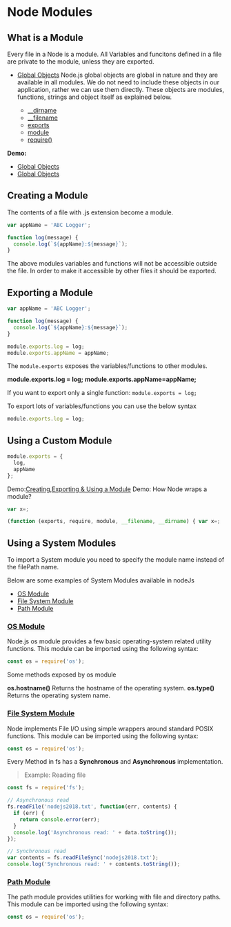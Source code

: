 # Node Modules

## What is a Module

Every file in a Node is a module. All Variables and funcitons defined in a file are private to the module, unless they are exported.

- [Global Objects](https://nodejs.org/api/globals.html#globals_global)
  Node.js global objects are global in nature and they are available in all modules. We do not need to include these objects in our application, rather we can use them directly. These objects are modules, functions, strings and object itself as explained below.

  - [\_\_dirname](https://nodejs.org/api/modules.html#modules_dirname)
  - [\_\_filename](https://nodejs.org/api/modules.html#modules_filename)
  - [exports](https://nodejs.org/api/modules.html#modules_exports)
  - [module](https://nodejs.org/api/modules.html#modules_module)
  - [require()](https://nodejs.org/api/modules.html#modules_require)

**Demo:**

- [Global Objects](https://github.com/icosta-cci/nodejs/tree/master/2_NodeModules/1_GlobalObjects.js)
- [Global Objects](https://github.com/icosta-cci/nodejs/tree/master/2_NodeModules/2_GlobalObjects.js)

## Creating a Module

The contents of a file with .js extension become a module.

```javascript
var appName = 'ABC Logger';

function log(message) {
  console.log(`${appName}:${message}`);
}
```

The above modules variables and functions will not be accessible outside the file. In order to make it accessible by other files it should be exported.

## Exporting a Module

```javascript
var appName = 'ABC Logger';

function log(message) {
  console.log(`${appName}:${message}`);
}

module.exports.log = log;
module.exports.appName = appName;
```

The `module.exports` exposes the variables/functions to other modules.

**module.exports.log = log;**
**module.exports.appName=appName;**

If you want to export only a single function:
`module.exports = log;`

To export lots of variables/functions you can use the below syntax

```javascript
module.exports.log = log;
```

## Using a Custom Module

```javascript
module.exports = {
  log,
  appName
};
```

Demo:[Creating,Exporting & Using a Module](https://github.com/icosta-cci/nodejs/tree/master/2_NodeModules/modules/app.js)
Demo: How Node wraps a module?

```Javascript
var x=;

(function (exports, require, module, __filename, __dirname) { var x=;
```

## Using a System Modules

To import a System module you need to specify the module name instead of the filePath name.

Below are some examples of System Modules available in nodeJs

- [OS Module](https://nodejs.org/api/os.html)
- [File System Module](https://nodejs.org/api/fs.html)
- [Path Module](https://nodejs.org/api/path.html)

### [OS Module](https://github.com/icosta-cci/nodejs/blob/master/2_NodeModules/systemModules/os.js)

Node.js os module provides a few basic operating-system related utility functions. This module can be imported using the following syntax:

```javascript
const os = require('os');
```

Some methods exposed by os module

**os.hostname()** Returns the hostname of the operating system.
**os.type()** Returns the operating system name.

### [File System Module](https://github.com/icosta-cci/nodejs/blob/master/2_NodeModules/systemModules/fileSystem.js)

Node implements File I/O using simple wrappers around standard POSIX functions. This module can be imported using the following syntax:

```javascript
const os = require('os');
```

Every Method in fs has a **Synchronous** and **Asynchronous** implementation.

> Example: Reading file

```javascript
const fs = require('fs');

// Asynchronous read
fs.readFile('nodejs2018.txt', function(err, contents) {
  if (err) {
    return console.error(err);
  }
  console.log('Asynchronous read: ' + data.toString());
});

// Synchronous read
var contents = fs.readFileSync('nodejs2018.txt');
console.log('Synchronous read: ' + contents.toString());
```

### [Path Module](https://github.com/icosta-cci/nodejs/blob/master/2_NodeModules/systemModules/path.js)

The path module provides utilities for working with file and directory paths. This module can be imported using the following syntax:

```javascript
const os = require('os');
```
